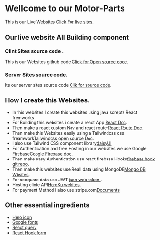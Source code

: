 # Wellcome to our Motor-Parts

This is our Live Websites [Click For live sites](https://motor-parts-703d0.web.app).

## Our live website All Building component 

### Clint Sites source code .
This is our Websites github code  [Click for Open source code](https://github.com/programming-hero-web-course1/manufacturer-website-client-side-AB-Siddique278).


### Server Sites source code.
Its our server sites source code [Clik for source code](https://github.com/programming-hero-web-course1/manufacturer-website-server-side-AB-Siddique278).


## How I create this Websites.
* In this websites I create this websites using java screpts React fremworks 
* For Building this websites i create a react App [React Doc](https://reactjs.org/docs/create-a-new-react-app.html).
* Then make a react custom Nav and react router[React Route Doc](https://reactrouter.com/docs/en/v6/getting-started/installation).
* Then make this Websites easily using a Tailwindcss css freamwork[Tailwindcss open source Doc](https://tailwindcss.com/docs/installation).
* I also use Tailwind CSS component library[daisyUI](https://daisyui.com/components/) 
* For Authentication and free Hosting in our websites we use Google Firebase[Coogle Firebase doc ](https://firebase.google.com/?gclid=CjwKCAjw9e6SBhB2EiwA5myr9sSx8iWwz3QVj2tq2prL1Mh2ReYYvB3faVnXlYkDHKjZvqf2ENmWxxoCuCoQAvD_BwE&gclsrc=aw.ds).
* Then make easy Authentication use react firebase Hooks[firebase hook git repo](https://github.com/CSFrequency/react-firebase-hooks).
* Then make this websites use Reall data using MongoDB[Mongo DB Wbsites](https://www.mongodb.com/cloud/atlas/efficiency?utm_source=google&utm_campaign=gs_footprint_row_search_core_brand_atlas_desktop&utm_term=mongodb%20atlas&utm_medium=cpc_paid_search&utm_ad=e&utm_ad_campaign_id=12212624584&adgroup=115749713503&gclid=CjwKCAjw682TBhATEiwA9crl3_05_KkZ8mkIzfNUmmpbBEXFuNEoszO4e1Xv8lRAYcsC5UqynVKRbRoCtTsQAvD_BwE).
* For secquare data use JWT [json web token ](https://jwt.io/).
* Hosting clinte API[HeroKu webites](https://id.heroku.com/login).
* For payment Method i also use stripe.com[Documents](https://dashboard.stripe.com/test/dashboard)


##  Other essential ingredients
* [Hero icon](https://heroicons.com/)
* [Google fonts](https://fonts.google.com/)
* [React query](https://react-query.tanstack.com/quick-start)
* [React Hook form ](https://react-hook-form.com/get-started)